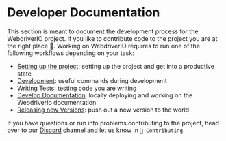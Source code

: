 # Developer Documentation

This section is meant to document the development process for the WebdriverIO project. If you like to contribute code to the project you are at the right place 🙌. Working on WebdriverIO requires to run one of the following workflows depending on your task:

- [Setting up the project](./Setup.md): setting up the project and get into a productive state
- [Development](./Development.md): useful commands during development
- [Writing Tests](./Testing.md): testing code you are writing
- [Develop Documentation](./Docs.md): locally deploying and working on the WebdriverIo documentation
- [Releasing new Versions](./Release.md): push out a new version to the world

If you have questions or run into problems contributing to the project, head over to our [Discord](https://discord.webdriver.io) channel and let us know in `🙏-Contributing`.
